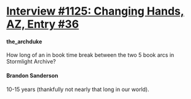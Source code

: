 # [Interview #1125: Changing Hands, AZ, Entry #36](https://www.theoryland.com/intvmain.php?i=1125#36)

#### the\_archduke

How long of an in book time break between the two 5 book arcs in Stormlight Archive?

#### Brandon Sanderson

10-15 years (thankfully not nearly that long in our world).

